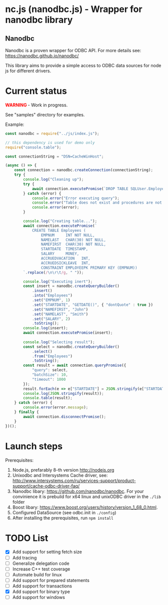 # nc.js (nanodbc.js) - Wrapper for nanodbc library

## Nanodbc
Nanodbc is a proven wrapper for ODBC API. For more details see:
https://nanodbc.github.io/nanodbc/

This library aims to provide a simple access to ODBC data sources for node js for different drivers.


# Current status

**<span style="color:red"> WARNING </span>** - Work in progress.

See "samples" directory for examples.

Example:

```javascript
const nanodbc = require("../js/index.js");

// this dependency is used for demo only
require("console.table");

const connectionString = "DSN=CacheWinHost";

(async () => {
    const connection = nanodbc.createConnection(connectionString);
    try {
        console.log("Cleaning up");
        try {
            await connection.executePromise(`DROP TABLE SQLUser.Employees`);
        } catch (error) {
            console.error("Error executing query");
            console.error("Table does not exist and procedures are not supported (yet)");
            console.error(error);
        }

        console.log("Creating table...");
        await connection.executePromise(`
            CREATE TABLE Employees (
                EMPNUM     INT NOT NULL,
                NAMELAST   CHAR(30) NOT NULL,
                NAMEFIRST  CHAR(30) NOT NULL,
                STARTDATE  TIMESTAMP,
                SALARY     MONEY,
                ACCRUEDVACATION   INT,
                ACCRUEDSICKLEAVE  INT,
                CONSTRAINT EMPLOYEEPK PRIMARY KEY (EMPNUM))
        `.replace(/\n\r\t/g, " "));

        console.log("Executing inert");
        const insert = nanodbc.createQueryBuilder()
            .insert()
            .into("Employees")
            .set("EMPNUM", 1)
            .set("STARTDATE", "GETDATE()", { "dontQuote" : true })
            .set("NAMEFIRST", "John")
            .set("NAMELAST", "Smith")
            .set("SALARY", 2)
            .toString();
        console.log(insert);
        await connection.executePromise(insert);
                
        console.log("Selecting result");
        const select = nanodbc.createQueryBuilder()
            .select()
            .from("Employees")
            .toString();
        const result = await connection.queryPromise({
            "query": select, 
            "batchSize": 10,
            "timeout": 1000
        });
        result.forEach(e => e["STARTDATE"] = JSON.stringify(e["STARTDATE"]));
        console.log(JSON.stringify(result));
        console.table(result);
    } catch (error) {
        console.error(error.message);
    } finally {
        await connection.disconnectPromise();
    }
})();
```

# Launch steps

Prerequisites:

1. Node.js, prefarably 8-th version http://nodejs.org
1. Unixodbc and Intersystems Cache driver, see: http://www.intersystems.com/ru/services-support/product-support/cache-odbc-driver-faq/
1. Nanodbc libary: https://github.com/nanodbc/nanodbc. For your convinience it is prebuild for x64 linux 
   and unixODBC driver in the `./lib` folder
1. Boost libary: https://www.boost.org/users/history/version_1_68_0.html.
1. Configured DataSource (see odbc.init in `./config`)
1. After installing the prerequisites, run `npm install`


# TODO List

- [x] Add support for setting fetch size
- [ ] Add tracing
- [ ] Generalize delegation code
- [ ] Increase C++ test coverage
- [ ] Automate build for linux
- [ ] Add support for prepared statements
- [ ] Add support for transactions
- [x] Add support for binary type
- [ ] Add support for windows